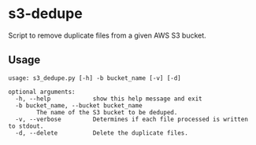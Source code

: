 # s3-dedupe

Script to remove duplicate files from a given AWS S3 bucket.

## Usage

```
usage: s3_dedupe.py [-h] -b bucket_name [-v] [-d]

optional arguments:
  -h, --help            show this help message and exit
  -b bucket_name, --bucket bucket_name
        The name of the S3 bucket to be deduped.
  -v, --verbose         Determines if each file processed is written to stdout.
  -d, --delete          Delete the duplicate files.
  ```